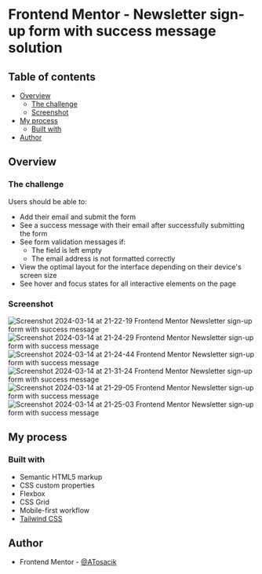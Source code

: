 # Frontend Mentor - Newsletter sign-up form with success message solution

## Table of contents

- [Overview](#overview)
  - [The challenge](#the-challenge)
  - [Screenshot](#screenshot)
- [My process](#my-process)
  - [Built with](#built-with)
- [Author](#author)

## Overview

### The challenge

Users should be able to:

- Add their email and submit the form
- See a success message with their email after successfully submitting the form
- See form validation messages if:
  - The field is left empty
  - The email address is not formatted correctly
- View the optimal layout for the interface depending on their device's screen size
- See hover and focus states for all interactive elements on the page

### Screenshot

![Screenshot 2024-03-14 at 21-22-19 Frontend Mentor Newsletter sign-up form with success message](https://github.com/ATosacik/Newsletter-sign-up-with-success-message-main-frontend-mentor/assets/111382391/b4b5484f-385b-4034-b8db-ea35288e71ef)
![Screenshot 2024-03-14 at 21-24-29 Frontend Mentor Newsletter sign-up form with success message](https://github.com/ATosacik/Newsletter-sign-up-with-success-message-main-frontend-mentor/assets/111382391/15460229-54f3-4c30-a854-913d14397962)
![Screenshot 2024-03-14 at 21-24-44 Frontend Mentor Newsletter sign-up form with success message](https://github.com/ATosacik/Newsletter-sign-up-with-success-message-main-frontend-mentor/assets/111382391/90879e09-6bff-42a9-8a45-a76e09eef0a9)
![Screenshot 2024-03-14 at 21-31-24 Frontend Mentor Newsletter sign-up form with success message](https://github.com/ATosacik/Newsletter-sign-up-with-success-message-main-frontend-mentor/assets/111382391/9734fac9-3b20-492d-8aa1-3dc6f5eff001)
![Screenshot 2024-03-14 at 21-29-05 Frontend Mentor Newsletter sign-up form with success message](https://github.com/ATosacik/Newsletter-sign-up-with-success-message-main-frontend-mentor/assets/111382391/abc9254d-5925-4b32-8a6f-ea85f89f2b68)
![Screenshot 2024-03-14 at 21-25-03 Frontend Mentor Newsletter sign-up form with success message](https://github.com/ATosacik/Newsletter-sign-up-with-success-message-main-frontend-mentor/assets/111382391/e4380010-cbc9-4304-8883-d3acc2ba89f3)

## My process

### Built with

- Semantic HTML5 markup
- CSS custom properties
- Flexbox
- CSS Grid
- Mobile-first workflow
- [Tailwind CSS](https://tailwindcss.com/)

## Author

- Frontend Mentor - [@ATosacik](https://www.frontendmentor.io/profile/ATosacik)
